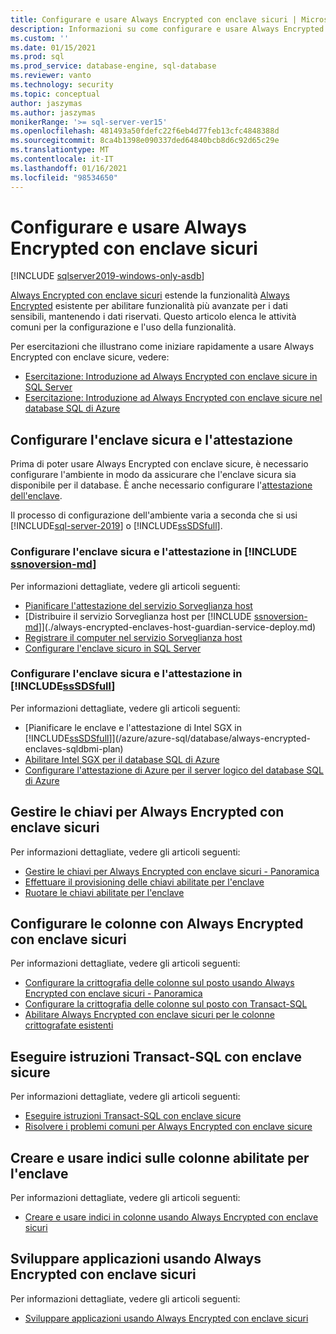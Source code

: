 ```yaml
---
title: Configurare e usare Always Encrypted con enclave sicuri | Microsoft Docs
description: Informazioni su come configurare e usare Always Encrypted con enclave sicure in SQL Server e nel database SQL di Azure per ottenere funzionalità avanzate per i dati sensibili.
ms.custom: ''
ms.date: 01/15/2021
ms.prod: sql
ms.prod_service: database-engine, sql-database
ms.reviewer: vanto
ms.technology: security
ms.topic: conceptual
author: jaszymas
ms.author: jaszymas
monikerRange: '>= sql-server-ver15'
ms.openlocfilehash: 481493a50fdefc22f6eb4d77feb13cfc4848388d
ms.sourcegitcommit: 8ca4b1398e090337ded64840bcb8d6c92d65c29e
ms.translationtype: MT
ms.contentlocale: it-IT
ms.lasthandoff: 01/16/2021
ms.locfileid: "98534650"
---
```

# <a name="configure-and-use-always-encrypted-with-secure-enclaves"></a>Configurare e usare Always Encrypted con enclave sicuri 

[!INCLUDE [sqlserver2019-windows-only-asdb](../../../includes/applies-to-version/sqlserver2019-windows-only-asdb.md)]

[Always Encrypted con enclave sicuri](always-encrypted-enclaves.md) estende la funzionalità [Always Encrypted](always-encrypted-database-engine.md) esistente per abilitare funzionalità più avanzate per i dati sensibili, mantenendo i dati riservati. Questo articolo elenca le attività comuni per la configurazione e l'uso della funzionalità.

Per esercitazioni che illustrano come iniziare rapidamente a usare Always Encrypted con enclave sicure, vedere:

- [Esercitazione: Introduzione ad Always Encrypted con enclave sicure in SQL Server](../tutorial-getting-started-with-always-encrypted-enclaves.md)
- [Esercitazione: Introduzione ad Always Encrypted con enclave sicure nel database SQL di Azure](/azure/azure-sql/database/always-encrypted-enclaves-getting-started)

## <a name="set-up-the-secure-enclave-and-attestation"></a>Configurare l'enclave sicura e l'attestazione

Prima di poter usare Always Encrypted con enclave sicure, è necessario configurare l'ambiente in modo da assicurare che l'enclave sicura sia disponibile per il database. È anche necessario configurare l'[attestazione dell'enclave](always-encrypted-enclaves.md#secure-enclave-attestation). 

Il processo di configurazione dell'ambiente varia a seconda che si usi [!INCLUDE[sql-server-2019](../../../includes/sssqlv15-md.md)] o [!INCLUDE[ssSDSfull](../../../includes/sssdsfull-md.md)].

### <a name="set-up-the-secure-enclave-and-attestation-in-ssnoversion-md"></a>Configurare l'enclave sicura e l'attestazione in [!INCLUDE [ssnoversion-md](../../../includes/ssnoversion-md.md)]

Per informazioni dettagliate, vedere gli articoli seguenti:
- [Pianificare l'attestazione del servizio Sorveglianza host](./always-encrypted-enclaves-host-guardian-service-plan.md)
- [Distribuire il servizio Sorveglianza host per [!INCLUDE [ssnoversion-md](../../../includes/ssnoversion-md.md)]](./always-encrypted-enclaves-host-guardian-service-deploy.md)
- [Registrare il computer nel servizio Sorveglianza host](./always-encrypted-enclaves-host-guardian-service-register.md)
- [Configurare l'enclave sicuro in SQL Server](always-encrypted-enclaves-configure-enclave-type.md)

### <a name="set-up-the-secure-enclave-and-attestation-in-sssdsfull"></a>Configurare l'enclave sicura e l'attestazione in [!INCLUDE[ssSDSfull](../../../includes/sssdsfull-md.md)]

Per informazioni dettagliate, vedere gli articoli seguenti:
- [Pianificare le enclave e l'attestazione di Intel SGX in [!INCLUDE[ssSDSfull](../../../includes/sssdsfull-md.md)]](/azure/azure-sql/database/always-encrypted-enclaves-sqldbmi-plan)
- [Abilitare Intel SGX per il database SQL di Azure](/azure/azure-sql/database/always-encrypted-enclaves-sqldbmi-enable-sgx)
- [Configurare l'attestazione di Azure per il server logico del database SQL di Azure](/azure/azure-sql/database/always-encrypted-enclaves-sqldbmi-configure-attestation)

## <a name="manage-keys-for-always-encrypted-with-secure-enclaves"></a>Gestire le chiavi per Always Encrypted con enclave sicuri
Per informazioni dettagliate, vedere gli articoli seguenti:
- [Gestire le chiavi per Always Encrypted con enclave sicuri - Panoramica](always-encrypted-enclaves-manage-keys.md)
- [Effettuare il provisioning delle chiavi abilitate per l'enclave](always-encrypted-enclaves-provision-keys.md)
- [Ruotare le chiavi abilitate per l'enclave](always-encrypted-enclaves-rotate-keys.md)

## <a name="configure-columns-with-always-encrypted-with-secure-enclaves"></a>Configurare le colonne con Always Encrypted con enclave sicuri
Per informazioni dettagliate, vedere gli articoli seguenti:
- [Configurare la crittografia delle colonne sul posto usando Always Encrypted con enclave sicuri - Panoramica](always-encrypted-enclaves-configure-encryption.md)
- [Configurare la crittografia delle colonne sul posto con Transact-SQL](always-encrypted-enclaves-configure-encryption-tsql.md)
- [Abilitare Always Encrypted con enclave sicuri per le colonne crittografate esistenti](always-encrypted-enclaves-enable-for-encrypted-columns.md)

## <a name="run-transact-sql-statements-using-secure-enclaves"></a>Eseguire istruzioni Transact-SQL con enclave sicure
Per informazioni dettagliate, vedere gli articoli seguenti:
- [Eseguire istruzioni Transact-SQL con enclave sicure](always-encrypted-enclaves-query-columns.md)
- [Risolvere i problemi comuni per Always Encrypted con enclave sicure](always-encrypted-enclaves-troubleshooting.md)

## <a name="create-and-use-indexes-on-enclave-enabled-columns"></a>Creare e usare indici sulle colonne abilitate per l'enclave
Per informazioni dettagliate, vedere gli articoli seguenti:
- [Creare e usare indici in colonne usando Always Encrypted con enclave sicuri](always-encrypted-enclaves-create-use-indexes.md)
  
## <a name="develop-applications-using-always-encrypted-with-secure-enclaves"></a>Sviluppare applicazioni usando Always Encrypted con enclave sicuri
Per informazioni dettagliate, vedere gli articoli seguenti:
- [Sviluppare applicazioni usando Always Encrypted con enclave sicuri](always-encrypted-enclaves-client-development.md)
